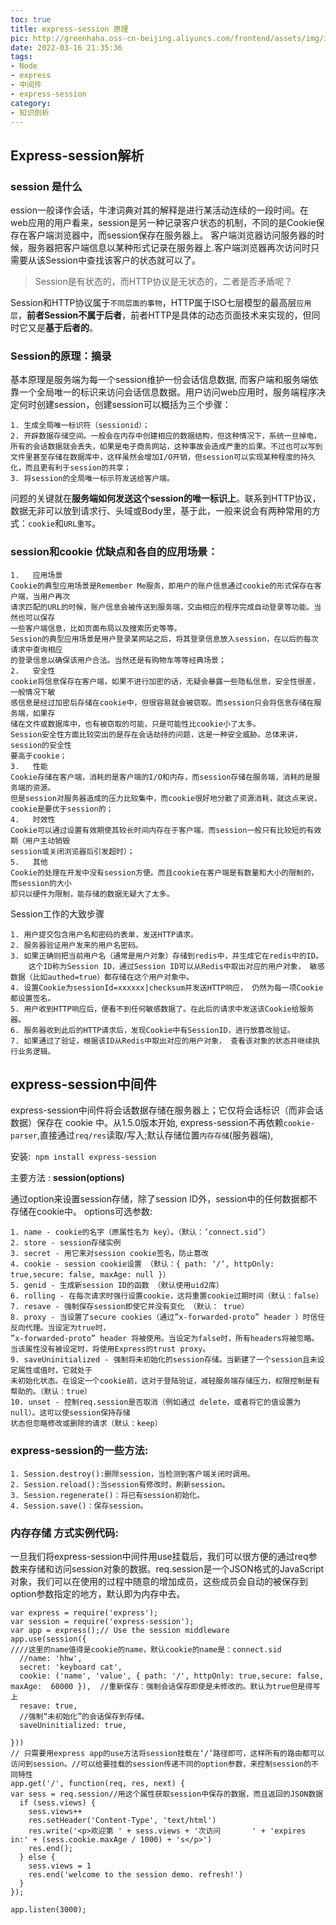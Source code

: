 ```yaml
---
toc: true
title: express-session 原理
pic: http://greenhaha.oss-cn-beijing.aliyuncs.com/frontend/assets/img/images.jpg
date: 2022-03-16 21:35:36
tags:
- Node
- express
- 中间件
- express-session
category: 
- 知识剖析
---
```


## Express-session解析

### session 是什么
ession一般译作会话，牛津词典对其的解释是进行某活动连续的一段时间。在web应用的用户看来，session是另一种记录客户状态的机制，不同的是Cookie保存在客户端浏览器中，而session保存在服务器上。
客户端浏览器访问服务器的时候，服务器把客户端信息以某种形式记录在服务器上.客户端浏览器再次访问时只需要从该Session中查找该客户的状态就可以了。
> Session是有状态的，而HTTP协议是无状态的，二者是否矛盾呢？

Session和HTTP协议属于`不同层面的事物`，HTTP属于ISO七层模型的最高层`应用层`，<strong>前者Session不属于后者</strong>，前者HTTP是具体的动态页面技术来实现的，但同时它又是<strong>基于后者的</strong>。

### Session的原理：摘录
基本原理是服务端为每一个session维护一份会话信息数据, 而客户端和服务端依靠一个全局唯一的标识来访问会话信息数据。用户访问web应用时，服务端程序决定何时创建session，创建session可以概括为三个步骤：

```
1. 生成全局唯一标识符（sessionid）；
2. 开辟数据存储空间。一般会在内存中创建相应的数据结构，但这种情况下，系统一旦掉电，所有的会话数据就会丢失，如果是电子商务网站，这种事故会造成严重的后果。不过也可以写到文件里甚至存储在数据库中，这样虽然会增加I/O开销，但session可以实现某种程度的持久化，而且更有利于session的共享；
3. 将session的全局唯一标示符发送给客户端。

```

问题的关键就在<strong>服务端如何发送这个session的唯一标识上</strong>。联系到HTTP协议，数据无非可以放到请求行、头域或Body里，基于此，一般来说会有两种常用的方式：`cookie`和`URL重写`。

### session和cookie 优缺点和各自的应用场景：
```
1.   应用场景
Cookie的典型应用场景是Remember Me服务，即用户的账户信息通过cookie的形式保存在客户端，当用户再次
请求匹配的URL的时候，账户信息会被传送到服务端，交由相应的程序完成自动登录等功能。当然也可以保存
一些客户端信息，比如页面布局以及搜索历史等等。
Session的典型应用场景是用户登录某网站之后，将其登录信息放入session，在以后的每次请求中查询相应
的登录信息以确保该用户合法。当然还是有购物车等等经典场景；
2.   安全性
cookie将信息保存在客户端，如果不进行加密的话，无疑会暴露一些隐私信息，安全性很差，一般情况下敏
感信息是经过加密后存储在cookie中，但很容易就会被窃取。而session只会将信息存储在服务端，如果存
储在文件或数据库中，也有被窃取的可能，只是可能性比cookie小了太多。
Session安全性方面比较突出的是存在会话劫持的问题，这是一种安全威胁。总体来讲，session的安全性
要高于cookie；
3.   性能
Cookie存储在客户端，消耗的是客户端的I/O和内存，而session存储在服务端，消耗的是服务端的资源。
但是session对服务器造成的压力比较集中，而cookie很好地分散了资源消耗，就这点来说，cookie是要优于session的；
4.   时效性
Cookie可以通过设置有效期使其较长时间内存在于客户端，而session一般只有比较短的有效期（用户主动销毁
session或关闭浏览器后引发超时）；
5.   其他
Cookie的处理在开发中没有session方便。而且cookie在客户端是有数量和大小的限制的，而session的大小
却只以硬件为限制，能存储的数据无疑大了太多。
```

Session工作的大致步骤
```
1. 用户提交包含用户名和密码的表单，发送HTTP请求。
2. 服务器验证用户发来的用户名密码。
3. 如果正确则把当前用户名（通常是用户对象）存储到redis中，并生成它在redis中的ID。
    这个ID称为Session ID，通过Session ID可以从Redis中取出对应的用户对象， 敏感数据（比如authed=true）都存储在这个用户对象中。
4. 设置Cookie为sessionId=xxxxxx|checksum并发送HTTP响应， 仍然为每一项Cookie都设置签名。
5. 用户收到HTTP响应后，便看不到任何敏感数据了。在此后的请求中发送该Cookie给服务器。
6. 服务器收到此后的HTTP请求后，发现Cookie中有SessionID，进行放篡改验证。
7. 如果通过了验证，根据该ID从Redis中取出对应的用户对象， 查看该对象的状态并继续执行业务逻辑。
```

## express-session中间件
express-session中间件将会话数据存储在服务器上；它仅将会话标识（而非会话数据）保存在 cookie 中。从1.5.0版本开始, express-session不再依赖`cookie-parser`,直接通过`req/res`读取/写入;默认存储位置`内存存储`(服务器端),

安装:  `npm install express-session`

主要方法 : <strong>session(options)</strong>

通过option来设置session存储，除了session ID外，session中的任何数据都不存储在cookie中。
options可选参数:
```
1. name - cookie的名字（原属性名为 key）。（默认：’connect.sid’）
2. store - session存储实例
3. secret - 用它来对session cookie签名，防止篡改
4. cookie - session cookie设置 （默认：{ path: ‘/‘, httpOnly: true,secure: false, maxAge: null }）
5. genid - 生成新session ID的函数 （默认使用uid2库）
6. rolling - 在每次请求时强行设置cookie，这将重置cookie过期时间（默认：false）
7. resave - 强制保存session即使它并没有变化 （默认： true）
8. proxy - 当设置了secure cookies（通过”x-forwarded-proto” header ）时信任反向代理。当设定为true时，
”x-forwarded-proto” header 将被使用。当设定为false时，所有headers将被忽略。当该属性没有被设定时，将使用Express的trust proxy。
9. saveUninitialized - 强制将未初始化的session存储。当新建了一个session且未设定属性或值时，它就处于
未初始化状态。在设定一个cookie前，这对于登陆验证，减轻服务端存储压力，权限控制是有帮助的。（默认：true）
10. unset - 控制req.session是否取消（例如通过 delete，或者将它的值设置为null）。这可以使session保持存储
状态但忽略修改或删除的请求（默认：keep）
```

### express-session的一些方法:
```
1. Session.destroy():删除session，当检测到客户端关闭时调用。
2. Session.reload():当session有修改时，刷新session。
3. Session.regenerate()：将已有session初始化。
4. Session.save()：保存session。
```

### 内存存储 方式实例代码:
一旦我们将express-session中间件用use挂载后，我们可以很方便的通过req参数来存储和访问session对象的数据。req.session是一个JSON格式的JavaScript对象，我们可以在使用的过程中随意的增加成员，这些成员会自动的被保存到option参数指定的地方，默认即为内存中去。
```
var express = require('express');
var session = require('express-session');
var app = express();// Use the session middleware 
app.use(session({ 
////这里的name值得是cookie的name，默认cookie的name是：connect.sid
  //name: 'hhw',
  secret: 'keyboard cat', 
  cookie: ('name', 'value', { path: '/', httpOnly: true,secure: false, maxAge:  60000 }),  //重新保存：强制会话保存即使是未修改的。默认为true但是得写上
  resave: true, 
  //强制“未初始化”的会话保存到存储。 
  saveUninitialized: true,  
  
}))
// 只需要用express app的use方法将session挂载在‘/’路径即可，这样所有的路由都可以访问到session。//可以给要挂载的session传递不同的option参数，来控制session的不同特性 
app.get('/', function(req, res, next) {  
var sess = req.session//用这个属性获取session中保存的数据，而且返回的JSON数据
  if (sess.views) {
    sess.views++
    res.setHeader('Content-Type', 'text/html')
    res.write('<p>欢迎第 ' + sess.views + '次访问       ' + 'expires in:' + (sess.cookie.maxAge / 1000) + 's</p>')
    res.end();
  } else {
    sess.views = 1
    res.end('welcome to the session demo. refresh!')
  }
});

app.listen(3000);
```